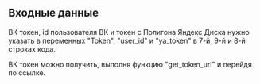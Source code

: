 ## Входные данные
ВК токен, id пользователя ВК и токен с Полигона Яндекс Диска
нужно указать в переменных "Token", "user_id" и "ya_token" 
в 7-й, 9-й и 8-й строках кода.

ВК токен можно получить, выполня функцию "get_token_url"
и перейдя по ссылке.

